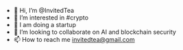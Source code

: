 - 👋 Hi, I’m @InvitedTea
- 👀 I’m interested in #crypto
- 🌱 I am doing a startup
- 💞️ I’m looking to collaborate on AI and blockchain security
- 📫 How to reach me invitedtea@gmail.com

<!---
InvitedTea/InvitedTea is a ✨ special ✨ repository because its `README.md` (this file) appears on your GitHub profile.
You can click the Preview link to take a look at your changes.
--->
